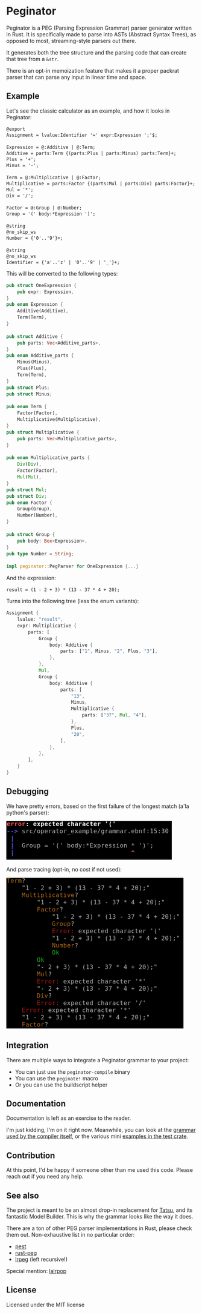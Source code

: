 # Peginator

Peginator is a PEG (Parsing Expression Grammar) parser generator written in Rust. It 
is specifically made to parse into ASTs (Abstract Syntax Trees), as opposed to most,
streaming-style parsers out there.

It generates both the tree structure and the parsing code that can create that tree from
a `&str`.

There is an opt-in memoization feature that makes it a proper packrat parser that can
parse any input in linear time and space.

## Example

Let's see the classic calculator as an example, and how it looks in Peginator:

```ebnf
@export
Assignment = lvalue:Identifier '=' expr:Expression ';'$;

Expression = @:Additive | @:Term;
Additive = parts:Term {(parts:Plus | parts:Minus) parts:Term}+;
Plus = '+';
Minus = '-';

Term = @:Multiplicative | @:Factor;
Multiplicative = parts:Factor {(parts:Mul | parts:Div) parts:Factor}+;
Mul = '*';
Div = '/';

Factor = @:Group | @:Number;
Group = '(' body:*Expression ')';

@string
@no_skip_ws
Number = {'0'..'9'}+;

@string
@no_skip_ws
Identifier = {'a'..'z' | '0'..'9' | '_'}+;
```

This will be converted to the following types:

```rust
pub struct OneExpression {
    pub expr: Expression,
}
pub enum Expression {
    Additive(Additive),
    Term(Term),
}

pub struct Additive {
    pub parts: Vec<Additive_parts>,
}
pub enum Additive_parts {
    Minus(Minus),
    Plus(Plus),
    Term(Term),
}
pub struct Plus;
pub struct Minus;

pub enum Term {
    Factor(Factor),
    Multiplicative(Multiplicative),
}
pub struct Multiplicative {
    pub parts: Vec<Multiplicative_parts>,
}

pub enum Multiplicative_parts {
    Div(Div),
    Factor(Factor),
    Mul(Mul),
}
pub struct Mul;
pub struct Div;
pub enum Factor {
    Group(Group),
    Number(Number),
}

pub struct Group {
    pub body: Box<Expression>,
}
pub type Number = String;

impl peginator::PegParser for OneExpression {...}
```

And the expression:

```
result = (1 - 2 + 3) * (13 - 37 * 4 + 20);
```

Turns into the following tree (less the enum variants):


```rust
Assignment {
    lvalue: "result",
    expr: Multiplicative {
        parts: [
            Group {
                body: Additive {
                    parts: ["1", Minus, "2", Plus, "3"],
                },
            },
            Mul,
            Group {
                body: Additive {
                    parts: [
                        "13",
                        Minus,
                        Multiplicative {
                            parts: ["37", Mul, "4"],
                        },
                        Plus,
                        "20",
                    ],
                },
            },
        ],
    }
}
```

## Debugging

We have pretty errors, based on the first failure of the longest match
(a'la python's parser):

![Colors and stuff on a console](docs/error.png)

And parse tracing (opt-in, no cost if not used):

![More colors and indentation](docs/trace.png)

## Integration

There are multiple ways to integrate a Peginator grammar to your project:

* You can just use the `peginator-compile` binary
* You can use the `peginate!` macro
* Or you can use the buildscript helper

## Documentation

Documentation is left as an exercise to the reader.

I'm just kidding, I'm on it right now. Meanwhile, you can look at the
[grammar used by the compiler itself](peginator/grammar.ebnf), or the various mini
[examples in the test crate](peginator_test/src).

## Contribution

At this point, I'd be happy if someone other than me used this code. Please reach out if you need any help.

## See also

The project is meant to be an almost drop-in replacement for [Tatsu](https://github.com/neogeny/TatSu),
and its fantastic Model Builder. This is why the grammar looks like the way it does.

There are a ton of other PEG parser implementations in Rust, please check them out. Non-exhaustive list in 
no particular order:

* [pest](https://github.com/pest-parser/pest)
* [rust-peg](https://github.com/kevinmehall/rust-peg)
* [lrpeg](https://github.com/seanyoung/lrpeg) (left recursive!)

Special mention: [lalrpop](https://github.com/lalrpop/lalrpop)

## License

Licensed under the MIT license

